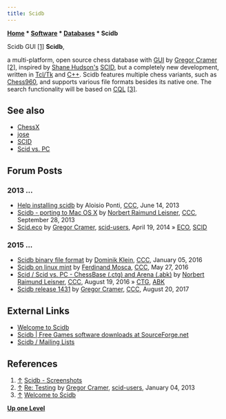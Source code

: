 ```yaml
---
title: Scidb
---
```

**[Home](Home "Home") \* [Software](Software "Software") \* [Databases](Databases "Databases") \* Scidb**



 [](http://scidb.sourceforge.net/screenshots.html) Scidb GUI <a id="cite-note-1" href="#cite-ref-1">[1]</a> 
**Scidb**,  

a multi-platform, open source chess database with [GUI](GUI "GUI") by [Gregor Cramer](index.php?title=Gregor_Cramer&action=edit&redlink=1 "Gregor Cramer (page does not exist)") <a id="cite-note-2" href="#cite-ref-2">[2]</a>, inspired by [Shane Hudson's](Shane_Hudson "Shane Hudson") [SCID](SCID "SCID"), but a completely new development, written in [Tcl/Tk](index.php?title=Tcl-Tk&action=edit&redlink=1 "Tcl-Tk (page does not exist)") and [C++](Cpp "Cpp"). 
Scidb features multiple chess variants, such as [Chess960](Chess960 "Chess960"), and supports various file formats besides its native one. The search functionality will be based on [CQL](Chess_Query_Language "Chess Query Language") <a id="cite-note-3" href="#cite-ref-3">[3]</a>. 



## See also


* [ChessX](ChessX "ChessX")
* [jose](index.php?title=Jose&action=edit&redlink=1 "Jose (page does not exist)")
* [SCID](SCID "SCID")
* [Scid vs. PC](Scid_vs._PC "Scid vs. PC")


## Forum Posts


### 2013 ...


* [Help installing scidb](http://www.talkchess.com/forum/viewtopic.php?t=48270) by Aloisio Ponti, [CCC](CCC "CCC"), June 14, 2013
* [Scidb - porting to Mac OS X](http://www.talkchess.com/forum/viewtopic.php?t=49492) by [Norbert Raimund Leisner](Norbert_Raimund_Leisner "Norbert Raimund Leisner"), [CCC](CCC "CCC"), September 28, 2013
* [Scid.eco](https://www.mail-archive.com/scid-users@lists.sourceforge.net/msg06639.html) by [Gregor Cramer](index.php?title=Gregor_Cramer&action=edit&redlink=1 "Gregor Cramer (page does not exist)"), [scid-users](https://www.mail-archive.com/scid-users@lists.sourceforge.net/), April 19, 2014 » [ECO](ECO "ECO"), [SCID](SCID "SCID")


### 2015 ...


* [Scidb binary file format](http://www.talkchess.com/forum/viewtopic.php?t=58820) by [Dominik Klein](Dominik_Klein "Dominik Klein"), [CCC](CCC "CCC"), January 05, 2016
* [Scidb on linux mint](http://www.talkchess.com/forum3/viewtopic.php?f=2&t=60288) by [Ferdinand Mosca](Ferdinand_Mosca "Ferdinand Mosca"), [CCC](CCC "CCC"), May 27, 2016
* [Scid / Scid vs. PC - ChessBase (.ctg) and Arena (.abk)](http://www.talkchess.com/forum/viewtopic.php?t=61165) by [Norbert Raimund Leisner](Norbert_Raimund_Leisner "Norbert Raimund Leisner"), [CCC](CCC "CCC"), August 19, 2016 » [CTG](CTG "CTG"), [ABK](ABK "ABK")
* [Scidb release 1431](http://www.talkchess.com/forum3/viewtopic.php?f=2&t=64938) by [Gregor Cramer](index.php?title=Gregor_Cramer&action=edit&redlink=1 "Gregor Cramer (page does not exist)"), [CCC](CCC "CCC"), August 20, 2017


## External Links


* [Welcome to Scidb](http://scidb.sourceforge.net/index.html)
* [Scidb | Free Games software downloads at SourceForge.net](http://sourceforge.net/projects/scidb/)
* [Scidb / Mailing Lists](http://sourceforge.net/p/scidb/mailman/scidb-users/)


## References


1. <a id="cite-ref-1" href="#cite-note-1">↑</a> [Scidb - Screenshots](http://scidb.sourceforge.net/screenshots.html)
2. <a id="cite-ref-2" href="#cite-note-2">↑</a> [Re: Testing](https://www.mail-archive.com/scid-users@lists.sourceforge.net/msg06020.html) by [Gregor Cramer](index.php?title=Gregor_Cramer&action=edit&redlink=1 "Gregor Cramer (page does not exist)"), [scid-users](https://www.mail-archive.com/scid-users@lists.sourceforge.net/), January 04, 2013
3. <a id="cite-ref-3" href="#cite-note-3">↑</a> [Welcome to Scidb](http://scidb.sourceforge.net/index.html)

**[Up one Level](Databases "Databases")**







 
